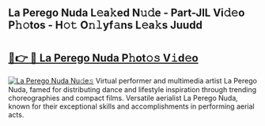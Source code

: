 ## La Perego Nuda L𝚎a𝚔ed N𝚞𝚍e - Part-JIL Vi𝚍𝚎o P𝚑𝚘tos - H𝚘𝚝 O𝚗𝚕yf𝚊ns L𝚎a𝚔s Juudd

# <h2><a href="http://kf5vco6.oniu.top/?m=La+Perego+Nuda">🔗👉 🔴 La Perego Nuda P𝚑ot𝚘𝚜 V𝚒d𝚎o</a></h2>

[![La Perego Nuda Nu𝚍e𝚜](https://i.imgur.com/0qMVB7G.gif)](http://kf5vco6.oniu.top/?m=La+Perego+Nuda)
Virtual performer and multimedia artist La Perego Nuda, famed for distributing dance and lifestyle inspiration through trending choreographies and compact films. Versatile aerialist La Perego Nuda, known for their exceptional skills and accomplishments in performing aerial acts.  

